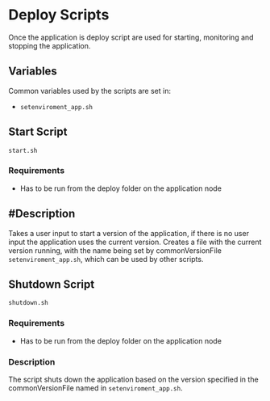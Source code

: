 # Deploy Scripts

Once the application is deploy script are used for starting, monitoring and stopping the application.

## Variables

Common variables used by the scripts are set in:

* `setenviroment_app.sh`

## Start Script

`start.sh`

### Requirements

* Has to be run from the deploy folder on the application node

## #Description

Takes a user input to start a version of the application, if there is no user input the application uses the current
version. Creates a file with the current version running, with the name being set by
commonVersionFile `setenviroment_app.sh`, which can be used by other scripts.

## Shutdown Script

`shutdown.sh`

### Requirements

* Has to be run from the deploy folder on the application node

### Description

The script shuts down the application based on the version specified in the commonVersionFile named
in `setenviroment_app.sh`.